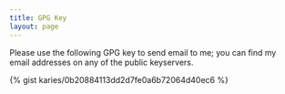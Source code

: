 ```yaml
---
title: GPG Key
layout: page
---
```


Please use the following GPG key to send email to me; you can find my email
addresses on any of the public keyservers.

{% gist karies/0b20884113dd2d7fe0a6b72064d40ec6 %}

